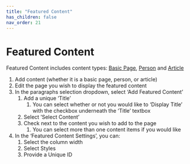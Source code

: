 ```yaml
---
title: "Featured Content"
has_children: false
nav_order: 21
---
```


# Featured Content
Featured Content includes content types: [Basic Page](../content/basic-pages/basic-pages.md), [Person](../content/person/person.md) and [Article](../content/articles/articles.md)

1. Add content (whether it is a basic page, person, or article)
2. Edit the page you wish to display the featured content
3. In the paragraphs selection dropdown, select ‘Add Featured Content’
    1. Add a unique ‘Title’
        1. You can select whether or not you would like to ‘Display Title’ with the checkbox underneath the ‘Title’ textbox
    2. Select ’Select Content’
    3. Check next to the content you wish to add to the page
        1. You can select more than one content items if you would like
4. In the ‘Featured Content Settings’, you can: 
    1. Select the column width
    2. Select Styles
    3. Provide a Unique ID
